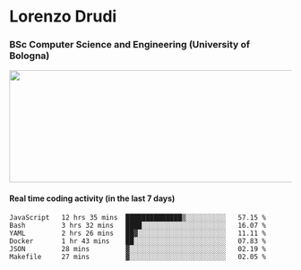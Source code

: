 # Lorenzo Drudi
### BSc Computer Science and Engineering (University of Bologna)

<img src="https://github-readme-stats.vercel.app/api?username=LorenzoDrudi&count_private=true&show_icons=true&theme=gruvbox" height=200px width=550px>

<!---Use wakatime plugins to track the coding time--->
#### Real time coding activity (in the last 7 days)
<!--START_SECTION:waka-->

```text
JavaScript   12 hrs 35 mins  ██████████████▒░░░░░░░░░░   57.15 %
Bash         3 hrs 32 mins   ████░░░░░░░░░░░░░░░░░░░░░   16.07 %
YAML         2 hrs 26 mins   ██▓░░░░░░░░░░░░░░░░░░░░░░   11.11 %
Docker       1 hr 43 mins    ██░░░░░░░░░░░░░░░░░░░░░░░   07.83 %
JSON         28 mins         ▓░░░░░░░░░░░░░░░░░░░░░░░░   02.19 %
Makefile     27 mins         ▓░░░░░░░░░░░░░░░░░░░░░░░░   02.05 %
```

<!--END_SECTION:waka-->
